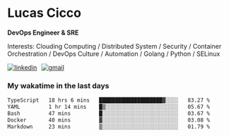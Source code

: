 # Lucas Cicco

**DevOps Engineer & SRE**

Interests: Clouding Computing / Distributed System / Security / Container Orchestration / DevOps Culture / Automation / Golang / Python / SELinux
 
<div style="display: flex; align-items: center; gap: 10px;">
  <a href="https://www.linkedin.com/in/lucas-vitor-de-cicco" target="_blank">
    <img
      src="https://img.shields.io/badge/-LinkedIn-%230077B5?style=for-the-badge&logo=linkedin&logoColor=white"
      alt="linkedin"
      target="_blank" 
    />
  </a>
  <a href="mailto:lucasvitorx1@gmail.com">
      <img
        src="https://img.shields.io/badge/-Gmail-%23333?style=for-the-badge&logo=gmail&logoColor=white"
        alt="gmail"
        target="_blank"
      />
  </a>
</div>

### My wakatime in the last days

<!--START_SECTION:waka-->

```txt
TypeScript   18 hrs 6 mins   ████████████████████▓░░░░   83.27 %
YAML         1 hr 14 mins    █▒░░░░░░░░░░░░░░░░░░░░░░░   05.67 %
Bash         47 mins         █░░░░░░░░░░░░░░░░░░░░░░░░   03.67 %
Docker       40 mins         ▓░░░░░░░░░░░░░░░░░░░░░░░░   03.08 %
Markdown     23 mins         ▒░░░░░░░░░░░░░░░░░░░░░░░░   01.79 %
```

<!--END_SECTION:waka-->
